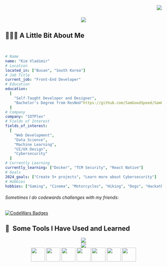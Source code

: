 <img align="right" src="https://visitor-badge.laobi.icu/badge?page_id=SamGoodSpeed.SamGoodSpeed" />
<h1 align="center">
    <img src="https://readme-typing-svg.herokuapp.com/?font=Righteous&size=35&center=true&vCenter=true&width=500&height=70&duration=4000&lines=Hi+Devs!+👋;+I'm+Vladimir+Kim!;" />
</h1>
<h2>👨🏻‍💻 A Little Bit About Me</h2> ‍

```yaml
# Name
name: "Kim Vladimir"
# Location
located_in: ["Busan", "South Korea"]
# Job Title
current_job: "Front-End Developer" 
# Education
education:
  [
    "Self-Taught Developer and Designer",
    "Bachelor's Degree from RosNoU"https://github.com/SamGoodSpeed/SamGoodSpeed/blob/main/README.md
  ]
# Company
company: "IOTPlex"
# Fields of Interest
fields_of_interest:
  [
    "Web Development",
    "Data Science",
    "Machine Learning",
    "UI/UX Design",
    "Cybersecurity"
  ]
# Currently Learning
currently_learning: ["Docker", "TCM Security", "React Native"]
# Goals
2024_goals: ["Create 5+ projects", "Learn more about Cybersecurity"]
# Hobbies
hobbies: ["Gaming", "Cinema", "Motorcycles", "Hiking", "Dogs", "Hackathon"]
```
###### Sometimes I do codewards challenges with my friends:
[![CodeWars Badges](https://www.codewars.com/users/PoPoSam/badges/small)](https://www.codewars.com/users/PoPoSam)
<h2> 🚀 &nbsp;Some Tools I Have Used and Learned</h2>

<div align="">
  <div align="center" width="500px">
    <img src="https://skillicons.dev/icons?i=js,ts,html,css,php,python,mysql,nodejs,vue,react,nextjs" />
    <br>
    <img src="https://skillicons.dev/icons?i=github,neovim,vscode,postman,ps,figma" />
    <br>
    <div>
      <img src="https://cdn.jsdelivr.net/gh/devicons/devicon@latest/icons/photoshop/photoshop-original.svg" width="45" height="45"/>
      <img src="https://cdn.jsdelivr.net/gh/devicons/devicon@latest/icons/pandas/pandas-original-wordmark.svg" width="45" height="45"/>
      <img src="https://cdn.jsdelivr.net/gh/devicons/devicon@latest/icons/numpy/numpy-original.svg" width="45" height="45"/>
      <img src="https://cdn.jsdelivr.net/gh/devicons/devicon@latest/icons/matlab/matlab-original.svg" width="45" height="45"/>
      <img src="https://cdn.jsdelivr.net/gh/devicons/devicon@latest/icons/sass/sass-original.svg" width="45" height="45"/>
      <img src="https://cdn.jsdelivr.net/gh/devicons/devicon@latest/icons/tailwindcss/tailwindcss-original.svg" width="45" height="45"/>
      <img src="https://cdn.jsdelivr.net/gh/devicons/devicon@latest/icons/bootstrap/bootstrap-original.svg" width="45" height="45"/>
    </div>
  </div>
 
</div>

    


 
</div>


